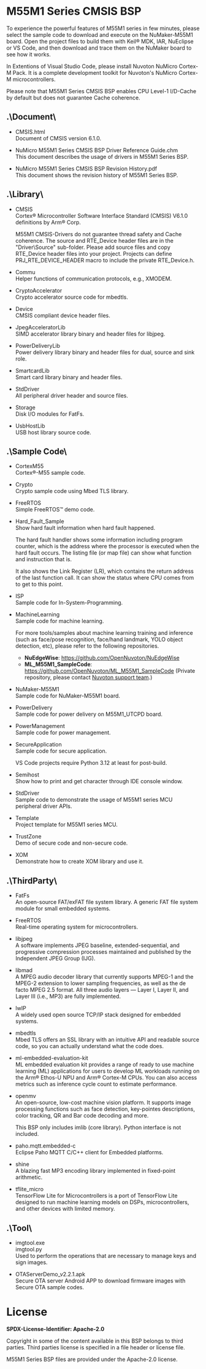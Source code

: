 # M55M1 Series CMSIS BSP

To experience the powerful features of M55M1 series in few minutes, please select the sample code to download and execute on the NuMaker-M55M1 board. Open the project files to build them with Keil® MDK, IAR, NuEclipse or VS Code, and then download and trace them on the NuMaker board to see how it works.

In Extentions of Visual Studio Code, please install Nuvoton NuMicro Cortex-M Pack. It is a complete development toolkit for Nuvoton's NuMicro Cortex-M microcontrollers.

Please note that M55M1 Series CMSIS BSP enables CPU Level-1 I/D-Cache by default but does not guarantee Cache coherence.


## .\Document\

- CMSIS.html<br>
	Document of CMSIS version 6.1.0.

- NuMicro M55M1 Series CMSIS BSP Driver Reference Guide.chm<br>
	This document describes the usage of drivers in M55M1 Series BSP.

- NuMicro M55M1 Series CMSIS BSP Revision History.pdf<br>
	This document shows the revision history of M55M1 Series BSP.


## .\Library\

- CMSIS<br>
	Cortex® Microcontroller Software Interface Standard (CMSIS) V6.1.0 definitions by Arm® Corp.<p>
	M55M1 CMSIS-Drivers do not guarantee thread safety and Cache coherence. The source and RTE_Device header files are in the "Driver\Source" sub-folder. Please add source files and copy RTE_Device header files into your project. Projects can define PRJ_RTE_DEVICE_HEADER macro to include the private RTE_Device.h.

- Commu<br>
	Helper functions of communication protocols, e.g., XMODEM.

- CryptoAccelerator<br>
	Crypto accelerator source code for mbedtls.

- Device<br>
	CMSIS compliant device header files.

- JpegAcceleratorLib<br>
	SIMD accelerator library binary and header files for libjpeg.

- PowerDeliveryLib<br>
	Power delivery library binary and header files for dual, source and sink role.

- SmartcardLib<br>
	Smart card library binary and header files.

- StdDriver<br>
	All peripheral driver header and source files.

- Storage<br>
	Disk I/O modules for FatFs.

- UsbHostLib<br>
	USB host library source code.


## .\Sample Code\

- CortexM55<br>
	Cortex®-M55 sample code.

- Crypto<br>
	Crypto sample code using Mbed TLS library.

- FreeRTOS<br>
	Simple FreeRTOS™ demo code.
	
- Hard\_Fault\_Sample<br>
	Show hard fault information when hard fault happened.<p>
	The hard fault handler shows some information including program counter, which is the address where the processor is executed when the hard fault occurs. The listing file (or map file) can show what function and instruction that is.<p>
	It also shows the Link Register (LR), which contains the return address of the last function call. It can show the status where CPU comes from to get to this point.

- ISP<br>
	Sample code for In-System-Programming.

- MachineLearning<br>
	Sample code for machine learning.<p>
	For more tools/samples about machine learning training and inference (such as face/pose recognition, face/hand landmark, YOLO object detection, etc), please refer to the following repositories.
	- **NuEdgeWise**: https://github.com/OpenNuvoton/NuEdgeWise
	- **ML_M55M1_SampleCode**: https://github.com/OpenNuvoton/ML_M55M1_SampleCode (Private repository, please contact [Nuvoton support team](https://www.nuvoton.com/ai/contact-us/).)

- NuMaker-M55M1<br>
	Sample code for NuMaker-M55M1 board.

- PowerDelivery<br>
	Sample code for power delivery on M55M1_UTCPD board.

- PowerManagement<br>
	Sample code for power management.

- SecureApplication<br>
	Sample code for secure application.<p>
	VS Code projects require Python 3.12 at least for post-build.

- Semihost<br>
	Show how to print and get character through IDE console window.

- StdDriver<br>
	Sample code to demonstrate the usage of M55M1 series MCU peripheral driver APIs.

- Template<br>
	Project template for M55M1 series MCU.

- TrustZone<br>
	Demo of secure code and non-secure code.

- XOM<br>
	Demonstrate how to create XOM library and use it.


## .\ThirdParty\

- FatFs<br>
	An open-source FAT/exFAT file system library. A generic FAT file system module for small embedded systems.

- FreeRTOS<br>
	Real-time operating system for microcontrollers.

- libjpeg<br>
	A software implements JPEG baseline, extended-sequential, and progressive compression processes maintained and published by the Independent JPEG Group (IJG).

- libmad<br>
	A MPEG audio decoder library that currently supports MPEG-1 and the MPEG-2 extension to lower sampling frequencies, as well as the de facto MPEG 2.5 format. All three audio layers — Layer I, Layer II, and Layer III (i.e., MP3) are fully implemented.

- lwIP<br>
	A widely used open source TCP/IP stack designed for embedded systems.

- mbedtls<br>
	Mbed TLS offers an SSL library with an intuitive API and readable source code, so you can actually understand what the code does.

- ml-embedded-evaluation-kit<br>
	ML embedded evaluation kit provides a range of ready to use machine learning (ML) applications for users to develop ML workloads running on the Arm® Ethos-U NPU and Arm® Cortex-M CPUs. You can also access metrics such as inference cycle count to estimate performance.

- openmv<br>
	An open-source, low-cost machine vision platform. It supports image processing functions such as face detection, key-pointes descriptions, color tracking, QR and Bar code decoding and more.<p>
	This BSP only includes imlib (core library). Python interface is not included.

- paho.mqtt.embedded-c<br>
	Eclipse Paho MQTT C/C++ client for Embedded platforms.

- shine<br>
	A blazing fast MP3 encoding library implemented in fixed-point arithmetic.

- tflite_micro<br>
	TensorFlow Lite for Microcontrollers is a port of TensorFlow Lite designed to run machine learning models on DSPs, microcontrollers, and other devices with limited memory.


## .\Tool\

- imgtool.exe<br>
  imgtool.py<br>
	Used to perform the operations that are necessary to manage keys and sign images.

- OTAServerDemo_v2.2.1.apk<br>
	Secure OTA server Android APP to download firmware images with Secure OTA sample codes.


# License

**SPDX-License-Identifier: Apache-2.0**

Copyright in some of the content available in this BSP belongs to third parties.
Third parties license is specified in a file header or license file.<p>
M55M1 Series BSP files are provided under the Apache-2.0 license.

